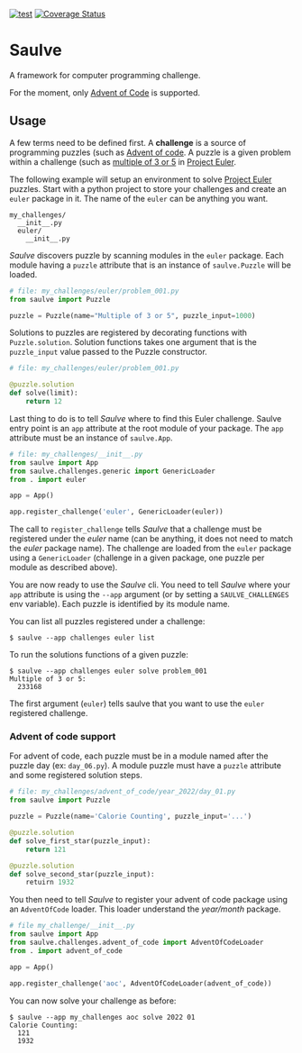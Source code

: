[![test](https://github.com/Nicals/saulve/actions/workflows/test.yml/badge.svg?branch=master)](https://github.com/Nicals/saulve/actions?query=workflow:test+event:push+branch:master)
[![Coverage Status](https://coveralls.io/repos/github/Nicals/saulve/badge.svg?branch=master&kill_cache=1)](https://coveralls.io/github/Nicals/saulve?branch=master)

Saulve
======

A framework for computer programming challenge.

For the moment, only [Advent of Code](https://adventofcode.com) is supported.

Usage
-----

A few terms need to be defined first.
A **challenge** is a source of programming puzzles (such as [Advent of code](https://adventofcode.com/).
A puzzle is a given problem within a challenge (such as [multiple of 3 or 5](https://projecteuler.net/problem=1) 
in [Project Euler](https://projecteuler.net/).

The following example will setup an environment to solve [Project Euler](https://projecteuler.net/)
puzzles.
Start with a python project to store your challenges and create an `euler` package in it.
The name of the `euler` can be anything you want.

```
my_challenges/
  __init__.py
  euler/
    __init__.py
```

*Saulve* discovers puzzle by scanning modules in the `euler` package.
Each module having a `puzzle` attribute that is an instance of `saulve.Puzzle` will be loaded.

```python
# file: my_challenges/euler/problem_001.py
from saulve import Puzzle

puzzle = Puzzle(name="Multiple of 3 or 5", puzzle_input=1000)
```

Solutions to puzzles are registered by decorating functions with `Puzzle.solution`.
Solution functions takes one argument that is the `puzzle_input` value passed to the Puzzle
constructor.

```python
# file: my_challenges/euler/problem_001.py

@puzzle.solution
def solve(limit):
    return 12
```

Last thing to do is to tell *Saulve* where to find this Euler challenge.
Saulve entry point is an `app` attribute at the root module of your package.
The `app` attribute must be an instance of `saulve.App`.

```python
# file: my_challenges/__init__.py
from saulve import App
from saulve.challenges.generic import GenericLoader
from . import euler

app = App()

app.register_challenge('euler', GenericLoader(euler))
```

The call to `register_challenge` tells *Saulve* that a challenge must be registered under the
*euler* name (can be anything, it does not need to match the *euler* package name).
The challenge are loaded from the `euler` package using a `GenericLoader` (challenge in a given
package, one puzzle per module as described above).

You are now ready to use the *Saulve* cli.
You need to tell *Saulve* where your `app` attribute is using the `--app` argument (or by setting a
`SAULVE_CHALLENGES` env variable).
Each puzzle is identified by its module name.

You can list all puzzles registered under a challenge:

```bash-session
$ saulve --app challenges euler list
```


To run the solutions functions of a given puzzle:

```bash-session
$ saulve --app challenges euler solve problem_001
Multiple of 3 or 5:
  233168
```

The first argument (`euler`) tells saulve that you want to use the `euler` registered challenge.


### Advent of code support

For advent of code, each puzzle must be in a module named after the puzzle day (ex: `day_06.py`).
A module puzzle must have a `puzzle` attribute and some registered solution steps.


```python
# file: my_challenges/advent_of_code/year_2022/day_01.py
from saulve import Puzzle

puzzle = Puzzle(name='Calorie Counting', puzzle_input='...')

@puzzle.solution
def solve_first_star(puzzle_input):
    return 121

@puzzle.solution
def solve_second_star(puzzle_input):
    retuirn 1932
```

You then need to tell *Saulve* to register your advent of code package using an `AdventOfCode`
loader.
This loader understand the *year/month* package.

```python
# file my_challenge/__init__.py
from saulve import App
from saulve.challenges.advent_of_code import AdventOfCodeLoader
from . import advent_of_code

app = App()

app.register_challenge('aoc', AdventOfCodeLoader(advent_of_code))
```

You can now solve your challenge as before:

```bash-session
$ saulve --app my_challenges aoc solve 2022 01
Calorie Counting:
  121
  1932
```
